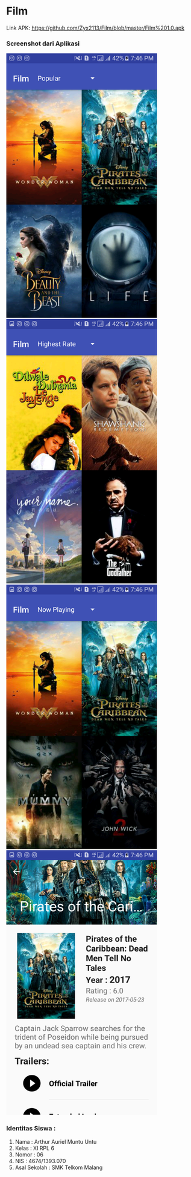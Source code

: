 # Film
Link APK:
https://github.com/Zyx2113/Film/blob/master/Film%201.0.apk

<h3> Screenshot dari Aplikasi </h3>

<img src="https://github.com/Zyx2113/Film/blob/master/Screenshot_20170612-194609.png" width="400" height="700"/>
<img src="https://github.com/Zyx2113/Film/blob/master/Screenshot_20170612-194615.png" width="400" height="700"/>
<img src="https://github.com/Zyx2113/Film/blob/master/Screenshot_20170612-194618.png" width="400" height="700"/>
<img src="https://github.com/Zyx2113/Film/blob/master/Screenshot_20170612-194621.png" width="400" height="700"/>


<h3> Identitas Siswa : </h3>
<ol>
<li> Nama : Arthur Auriel Muntu Untu</li>
<li> Kelas : XI RPL 6</li>
<li>Nomor : 06</li>
<li>NIS : 4674/1393.070</li>
<li>Asal Sekolah : SMK Telkom Malang</li>
</ol>

